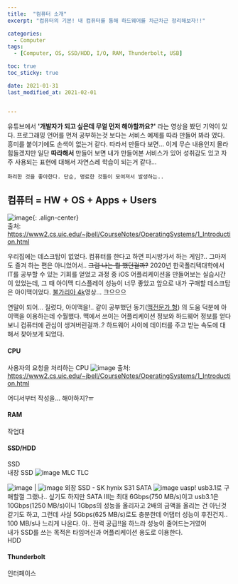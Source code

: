```yaml
---
title:  "컴퓨터 소개"
excerpt: "컴퓨터의 기본! 내 컴퓨터를 통해 하드웨어를 차근차근 정리해보자!!"

categories:
  - Computer
tags:
  - [Computer, OS, SSD/HDD, I/O, RAM, Thunderbolt, USB]

toc: true
toc_sticky: true

date: 2021-01-31
last_modified_at: 2021-02-01


---
```

유튜브에서 **'개발자가 되고 싶은데 무얼 먼저 해야할까요?'** 라는 영상을 봤던 기억이 있다. 프로그래밍 언어를 먼저 공부하는것 보다는 서비스 예제를 따라 만들어 봐라 였다. 흥미를 붙이기에도 손색이 없는거 같다. 따라서 만들다 보면... 이게 무슨 내용인지 몰라 힘들겠지만 일단 **따라해서** 만들어 보면 내가 만들어본 서비스가 있어 성취감도 있고 자주 사용되는 표현에 대해서 자연스레 학습이 되는거 같다...

`화려한 것을 좋아한다. 단순, 명료한 것들이 모여져서 발생하는..`

## 컴퓨터 = HW + OS + Apps + Users   
![image](https://user-images.githubusercontent.com/62678380/106493414-70af3980-64fc-11eb-8972-c117d36ebcf1.png){: .align-center}   
출처: https://www2.cs.uic.edu/~jbell/CourseNotes/OperatingSystems/1_Introduction.html

우리집에는 데스크탑이 없었다. 컴퓨터를 한다고 하면 피시방가서 하는 게임?.. 그마저도 즐겨 하는 편은 아니었어서.. ~~그럼 나는 뭘 했던걸까?~~
2020년 한국폴리텍대학에서 IT를 공부할 수 있는 기회를 얻었고 과정 중 iOS 어플리케이션을 만들어보는 실습시간이 있었는데, 그 때 아이맥 디스플레이 성능이 너무 좋았고 앞으로 내가 구매할 데스크탑은 아이맥이었다. [불가리아 4k](https://www.youtube.com/watch?v=N1-Jmq7BLFE&ab_channel=Jacob%2BKatieSchwarz)영상... 크으으으   

연말이 되어... 질렀다, 아이맥을!..
같이 공부했던 동기([맥전문가 형](https://greendreamtrre.tistory.com/)) 의 도움 덕분에 아이맥을 이용하는데 수월했다. 맥에서 쓰이는 어플리케이션 정보와 하드웨어 정보를 얻다보니 컴퓨터에 관심이 생겨버린걸까..? 하드웨어 사이에 데이터를 주고 받는 속도에 대해서 찾아보게 되었다.

#### CPU
사용자의 요청을 처리하는 CPU
![image](https://user-images.githubusercontent.com/62678380/106635518-488b0d80-65c4-11eb-90e9-2aeb4840e06d.png)
출처: https://www2.cs.uic.edu/~jbell/CourseNotes/OperatingSystems/1_Introduction.html


어디서부터 작성을... 해야하지?ㅠ

#### RAM
작업대

#### SSD/HDD
SSD   
내장 SSD
![image](https://user-images.githubusercontent.com/62678380/106903307-31bbf680-673d-11eb-9b6c-a940252f22d6.png)
MLC TLC

![image](http://cdn.011st.com/11dims/resize/600x600/quality/75/11src/pd/21/7/8/5/8/5/0/UcDDk/3288785850_A3.png) | ![image](http://cdn.011st.com/11dims/resize/600x600/quality/75/11src/pd/21/7/8/5/8/5/0/UcDDk/3288785850_B.png)
외장 SSD - SK hynix S31 SATA
![image](https://user-images.githubusercontent.com/62678380/106637660-56da2900-65c6-11eb-8a7f-b97c893dfc16.png)
uasp!
usb3.1로 구매할껄 그랬나.. 싶기도 하지만 SATA III는 최대 6Gbps(750 MB/s)이고 usb3.1은 10Gbps(1250 MB/s)이니 1Gbps의 성능을 올리자고 2배의 금액을 올리는 건 아닌것 같기도 하고, 그런데 사실 5Gbps(625 MB/s)로도 충분한데 어댑터 성능이 후진건지.. 100 MB/s나 느리게 나온다.
아.. 전력 공급!!을 하느라 성능이 줄어드는거였어   
내가 SSD를 쓰는 목적은 타임머신과 어플리케이션 용도로 이용한다.   
HDD


#### Thunderbolt
인터페이스
